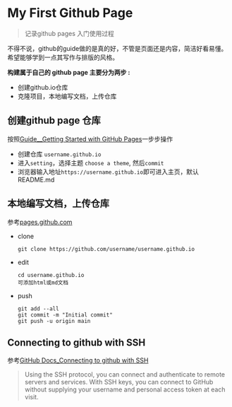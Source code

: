 # My First Github Page

> 记录github pages 入门使用过程

不得不说，github的guide做的是真的好，不管是页面还是内容，简洁好看易懂。希望能够学到一点其写作与排版的风格。

**构建属于自己的 github page 主要分为两步 :**

+ 创建github.io仓库
+ 克隆项目，本地编写文档，上传仓库

## 创建github page 仓库

按照[Guide__Getting Started with GitHub Pages](https://guides.github.com/features/pages/)一步步操作

+ 创建仓库 `username.github.io`
+ 进入`setting`，选择主题 `choose a theme`,  然后`commit`
+ 浏览器输入地址`https://username.github.io`即可进入主页，默认README.md

## 本地编写文档，上传仓库

参考[pages.github.com](https://pages.github.com/)

+ clone

  ``` sehll
  git clone https://github.com/username/username.github.io
  ```

+ edit 

  ``` shell
  cd username.github.io
  可添加html或md文档
  ```

+ push

  ``` shell
  git add --all
  git commit -m "Initial commit"
  git push -u origin main
  ```

## Connecting to github with SSH

参考[GitHub Docs_Connecting to github with SSH](https://docs.github.com/en/github/authenticating-to-github/about-ssh)

> Using the SSH protocol, you can connect and authenticate to remote servers and services. With SSH keys, you can connect to GitHub without supplying your username and personal access token at each visit.

